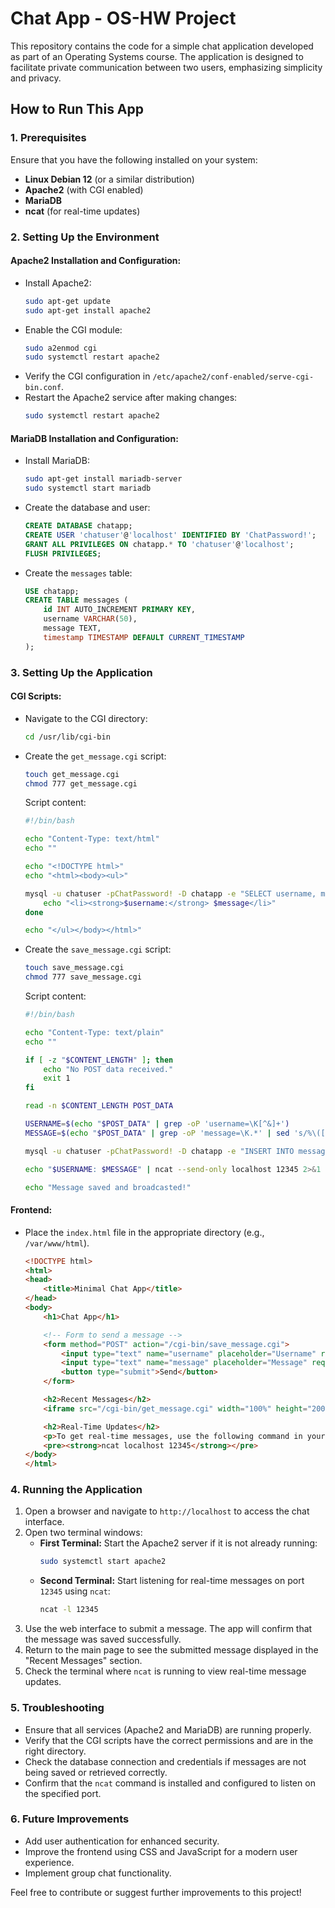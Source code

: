 # Chat App - OS-HW Project

This repository contains the code for a simple chat application developed as part of an Operating Systems course. The application is designed to facilitate private communication between two users, emphasizing simplicity and privacy.

## How to Run This App

### 1. Prerequisites

Ensure that you have the following installed on your system:
- **Linux Debian 12** (or a similar distribution)
- **Apache2** (with CGI enabled)
- **MariaDB**
- **ncat** (for real-time updates)

### 2. Setting Up the Environment

#### Apache2 Installation and Configuration:
- Install Apache2:
  ```bash
  sudo apt-get update
  sudo apt-get install apache2
  ```
- Enable the CGI module:
  ```bash
  sudo a2enmod cgi
  sudo systemctl restart apache2
  ```
- Verify the CGI configuration in `/etc/apache2/conf-enabled/serve-cgi-bin.conf`.
- Restart the Apache2 service after making changes:
  ```bash
  sudo systemctl restart apache2
  ```

#### MariaDB Installation and Configuration:
- Install MariaDB:
  ```bash
  sudo apt-get install mariadb-server
  sudo systemctl start mariadb
  ```
- Create the database and user:
  ```sql
  CREATE DATABASE chatapp;
  CREATE USER 'chatuser'@'localhost' IDENTIFIED BY 'ChatPassword!';
  GRANT ALL PRIVILEGES ON chatapp.* TO 'chatuser'@'localhost';
  FLUSH PRIVILEGES;
  ```
- Create the `messages` table:
  ```sql
  USE chatapp;
  CREATE TABLE messages (
      id INT AUTO_INCREMENT PRIMARY KEY,
      username VARCHAR(50),
      message TEXT,
      timestamp TIMESTAMP DEFAULT CURRENT_TIMESTAMP
  );
  ```

### 3. Setting Up the Application

#### CGI Scripts:
- Navigate to the CGI directory:
  ```bash
  cd /usr/lib/cgi-bin
  ```
- Create the `get_message.cgi` script:
  ```bash
  touch get_message.cgi
  chmod 777 get_message.cgi
  ```
  Script content:
  ```bash
  #!/bin/bash

  echo "Content-Type: text/html"
  echo ""

  echo "<!DOCTYPE html>"
  echo "<html><body><ul>"

  mysql -u chatuser -pChatPassword! -D chatapp -e "SELECT username, message FROM messages ORDER BY timestamp DESC LIMIT 10;" | tail -n +2 | while read -r username message; do
      echo "<li><strong>$username:</strong> $message</li>"
  done

  echo "</ul></body></html>"
  ```
- Create the `save_message.cgi` script:
  ```bash
  touch save_message.cgi
  chmod 777 save_message.cgi
  ```
  Script content:
  ```bash
  #!/bin/bash

  echo "Content-Type: text/plain"
  echo ""

  if [ -z "$CONTENT_LENGTH" ]; then
      echo "No POST data received."
      exit 1
  fi

  read -n $CONTENT_LENGTH POST_DATA

  USERNAME=$(echo "$POST_DATA" | grep -oP 'username=\K[^&]+')
  MESSAGE=$(echo "$POST_DATA" | grep -oP 'message=\K.*' | sed 's/%\([0-9A-Fa-f][0-9A-Fa-f]\)/\\x\1/g' | xargs -0 printf "%b")

  mysql -u chatuser -pChatPassword! -D chatapp -e "INSERT INTO messages (username, message) VALUES ('$USERNAME', '$MESSAGE');" 2>&1

  echo "$USERNAME: $MESSAGE" | ncat --send-only localhost 12345 2>&1

  echo "Message saved and broadcasted!"
  ```

#### Frontend:
- Place the `index.html` file in the appropriate directory (e.g., `/var/www/html`).
  ```html
  <!DOCTYPE html>
  <html>
  <head>
      <title>Minimal Chat App</title>
  </head>
  <body>
      <h1>Chat App</h1>

      <!-- Form to send a message -->
      <form method="POST" action="/cgi-bin/save_message.cgi">
          <input type="text" name="username" placeholder="Username" required>
          <input type="text" name="message" placeholder="Message" required>
          <button type="submit">Send</button>
      </form>

      <h2>Recent Messages</h2>
      <iframe src="/cgi-bin/get_message.cgi" width="100%" height="200"></iframe>

      <h2>Real-Time Updates</h2>
      <p>To get real-time messages, use the following command in your terminal:</p>
      <pre><strong>ncat localhost 12345</strong></pre>
  </body>
  </html>
  ```

### 4. Running the Application

1. Open a browser and navigate to `http://localhost` to access the chat interface.
2. Open two terminal windows:
   - **First Terminal:** Start the Apache2 server if it is not already running:
     ```bash
     sudo systemctl start apache2
     ```
   - **Second Terminal:** Start listening for real-time messages on port `12345` using `ncat`:
     ```bash
     ncat -l 12345
     ```
3. Use the web interface to submit a message. The app will confirm that the message was saved successfully.
4. Return to the main page to see the submitted message displayed in the "Recent Messages" section.
5. Check the terminal where `ncat` is running to view real-time message updates.

### 5. Troubleshooting

- Ensure that all services (Apache2 and MariaDB) are running properly.
- Verify that the CGI scripts have the correct permissions and are in the right directory.
- Check the database connection and credentials if messages are not being saved or retrieved correctly.
- Confirm that the `ncat` command is installed and configured to listen on the specified port.

### 6. Future Improvements

- Add user authentication for enhanced security.
- Improve the frontend using CSS and JavaScript for a modern user experience.
- Implement group chat functionality.

Feel free to contribute or suggest further improvements to this project!


